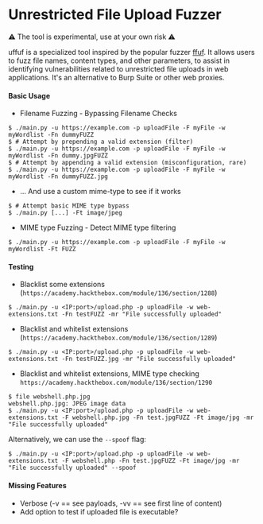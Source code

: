 # Unrestricted File Upload Fuzzer

⚠️ The tool is experimental, use at your own risk ⚠️

uffuf is a specialized tool inspired by the popular fuzzer [ffuf](https://github.com/ffuf/ffuf). It allows users to fuzz file names, content types, and other parameters, to assist in identifying vulnerabilities related to unrestricted file uploads in web applications. It's an alternative to Burp Suite or other web proxies.

#### Basic Usage

* Filename Fuzzing - Bypassing Filename Checks

```shell!
$ ./main.py -u https://example.com -p uploadFile -F myFile -w myWordlist -Fn dummyFUZZ
$ # Attempt by prepending a valid extension (filter)
$ ./main.py -u https://example.com -p uploadFile -F myFile -w myWordlist -Fn dummy.jpgFUZZ
$ # Attempt by appending a valid extension (misconfiguration, rare)
$ ./main.py -u https://example.com -p uploadFile -F myFile -w myWordlist -Fn dummyFUZZ.jpg
```

* ... And use a custom mime-type to see if it works

```shell!
$ # Attempt basic MIME type bypass
$ ./main.py [...] -Ft image/jpeg
```

* MIME type Fuzzing - Detect MIME type filtering

```shell!
$ ./main.py -u https://example.com -p uploadFile -F myFile -w myWordlist -Ft FUZZ
```

#### Testing

* Blacklist some extensions (`https://academy.hackthebox.com/module/136/section/1288`)

```shell!
$ ./main.py -u <IP:port>/upload.php -p uploadFile -w web-extensions.txt -Fn testFUZZ -mr "File successfully uploaded"
```

* Blacklist and whitelist extensions (`https://academy.hackthebox.com/module/136/section/1289`)

```shell!
$ ./main.py -u <IP:port>/upload.php -p uploadFile -w web-extensions.txt -Fn testFUZZ.jpg -mr "File successfully uploaded"
```

* Blacklist and whitelist extensions, MIME type checking `https://academy.hackthebox.com/module/136/section/1290`

```shell!
$ file webshell.php.jpg
webshell.php.jpg: JPEG image data
$ ./main.py -u <IP:port>/upload.php -p uploadFile -w web-extensions.txt -F webshell.php.jpg -Fn test.jpgFUZZ -Ft image/jpg -mr "File successfully uploaded"
```

Alternatively, we can use the `--spoof` flag:

```shell!
$ ./main.py -u <IP:port>/upload.php -p uploadFile -w web-extensions.txt -F webshell.php -Fn test.jpgFUZZ -Ft image/jpg -mr "File successfully uploaded" --spoof
```

#### Missing Features

* Verbose (-v == see payloads, -vv == see first line of content)
* Add option to test if uploaded file is executable?